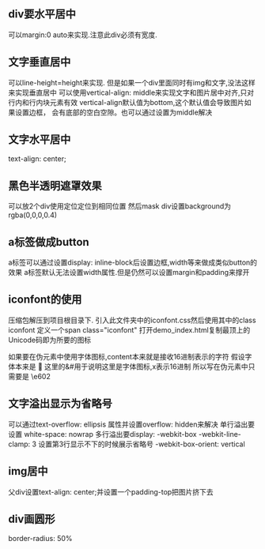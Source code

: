 ## div要水平居中
可以margin:0 auto来实现.注意此div必须有宽度.
## 文字垂直居中
可以line-height=height来实现.
但是如果一个div里面同时有img和文字,没法这样来实现垂直居中
可以使用vertical-align: middle来实现文字和图片居中对齐,只对行内和行内块元素有效
vertical-align默认值为bottom,这个默认值会导致图片如果设置边框，
会有底部的空白空隙。也可以通过设置为middle解决
## 文字水平居中 
text-align: center;

## 黑色半透明遮罩效果
可以放2个div使用定位定位到相同位置
然后mask div设置background为 rgba(0,0,0,0.4)

## a标签做成button
a标签可以通过设置display: inline-block后设置边框,width等来做成类似button的效果
a标签默认无法设置width属性.但是仍然可以设置margin和padding来撑开

## iconfont的使用
压缩包解压到项目根目录下.
引入此文件夹中的iconfont.css然后使用其中的class iconfont
定义一个span class="iconfont"
打开demo_index.html复制最顶上的Unicode码即为所要的图标

如果要在伪元素中使用字体图标,content本来就是接收16进制表示的字符
假设字体本来是
&#xe602;
这里的&#用于说明这里是字体图标,x表示16进制
所以写在伪元素中只需要是
\e602

## 文字溢出显示为省略号
可以通过text-overflow: ellipsis
属性并设置overflow: hidden来解决
单行溢出要设置 white-space: nowrap
多行溢出要display: -webkit-box
-webkit-line-clamp: 3 设置第3行显示不下的时候展示省略号
-webkit-box-orient: vertical

## img居中
父div设置text-align: center;并设置一个padding-top把图片挤下去

## div画圆形
border-radius: 50%